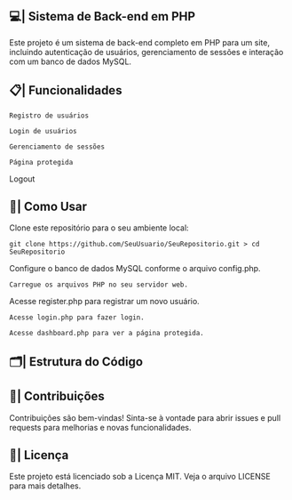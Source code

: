 ## 💻| Sistema de Back-end em PHP
Este projeto é um sistema de back-end completo em PHP para um site, incluindo autenticação de usuários, gerenciamento de sessões e interação com um banco de dados MySQL.

## 📋| Funcionalidades

```
Registro de usuários
```
```
Login de usuários
```
```
Gerenciamento de sessões
```
```
Página protegida
```

Logout

## 📖| Como Usar

Clone este repositório para o seu ambiente local:
```
git clone https://github.com/SeuUsuario/SeuRepositorio.git > cd SeuRepositorio

```
Configure o banco de dados MySQL conforme o arquivo config.php.
```
Carregue os arquivos PHP no seu servidor web.

```
Acesse register.php para registrar um novo usuário.

```
Acesse login.php para fazer login.

```
```
Acesse dashboard.php para ver a página protegida.
```

## 🗂️| Estrutura do Código

## 👥| Contribuições
Contribuições são bem-vindas! Sinta-se à vontade para abrir issues e pull requests para melhorias e novas funcionalidades.

## 📑| Licença
Este projeto está licenciado sob a Licença MIT. Veja o arquivo LICENSE para mais detalhes.
